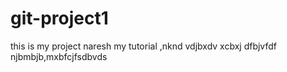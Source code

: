 # git-project1
this is my project
naresh 
my tutorial
,nknd vdjbxdv
  xcbxj dfbjvfdf
  njbmbjb,mxbfcjfsdbvds
  
